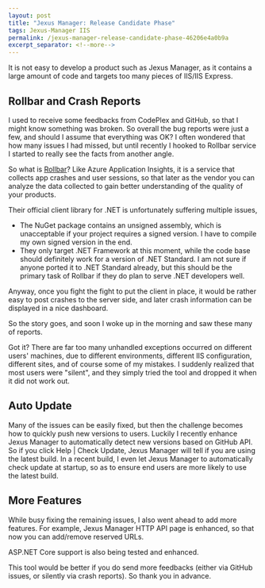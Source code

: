 ```yaml
---
layout: post
title: "Jexus Manager: Release Candidate Phase"
tags: Jexus-Manager IIS
permalink: /jexus-manager-release-candidate-phase-46206e4a0b9a
excerpt_separator: <!--more-->
---
```

It is not easy to develop a product such as Jexus Manager, as it contains a large amount of code and targets too many pieces of IIS/IIS Express.
<!--more-->

## Rollbar and Crash Reports

I used to receive some feedbacks from CodePlex and GitHub, so that I might know something was broken. So overall the bug reports were just a few, and should I assume that everything was OK? I often wondered that how many issues I had missed, but until recently I hooked to Rollbar service I started to really see the facts from another angle.

So what is [Rollbar](https://rollbar.com/)? Like Azure Application Insights, it is a service that collects app crashes and user sessions, so that later as the vendor you can analyze the data collected to gain better understanding of the quality of your products.

Their official client library for .NET is unfortunately suffering multiple issues,

* The NuGet package contains an unsigned assembly, which is unacceptable if your project requires a signed version. I have to compile my own signed version in the end.
* They only target .NET Framework at this moment, while the code base should definitely work for a version of .NET Standard. I am not sure if anyone ported it to .NET Standard already, but this should be the primary task of Rollbar if they do plan to serve .NET developers well.

Anyway, once you fight the fight to put the client in place, it would be rather easy to post crashes to the server side, and later crash information can be displayed in a nice dashboard.

So the story goes, and soon I woke up in the morning and saw these many of reports.

Got it? There are far too many unhandled exceptions occurred on different users' machines, due to different environments, different IIS configuration, different sites, and of course some of my mistakes. I suddenly realized that most users were "silent", and they simply tried the tool and dropped it when it did not work out.

## Auto Update

Many of the issues can be easily fixed, but then the challenge becomes how to quickly push new versions to users. Luckily I recently enhance Jexus Manager to automatically detect new versions based on GitHub API. So if you click Help | Check Update, Jexus Manager will tell if you are using the latest build. In a recent build, I even let Jexus Manager to automatically check update at startup, so as to ensure end users are more likely to use the latest build.

## More Features

While busy fixing the remaining issues, I also went ahead to add more features. For example, Jexus Manager HTTP API page is enhanced, so that now you can add/remove reserved URLs.

ASP.NET Core support is also being tested and enhanced.

This tool would be better if you do send more feedbacks (either via GitHub issues, or silently via crash reports). So thank you in advance.
